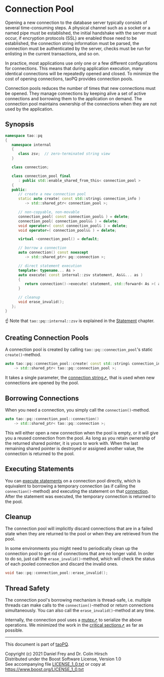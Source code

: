 # Connection Pool

Opening a new connection to the database server typically consists of several time-consuming steps.
A physical channel such as a socket or a named pipe must be established, the initial handshake with the server must occur, if encryption protocols (SSL) are enabled those need to be established, the connection string information must be parsed, the connection must be authenticated by the server, checks must be run for enlisting in the current transactions, and so on.

In practice, most applications use only one or a few different configurations for connections.
This means that during application execution, many identical connections will be repeatedly opened and closed.
To minimize the cost of opening connections, taoPQ provides connection pools.

Connection pools reduces the number of times that new connections must be opened.
They manage connections by keeping alive a set of active connections and borrowing them to the application on demand.
The connection pool maintains ownership of the connections when they are not used by the application.

## Synopsis

```c++
namespace tao::pq
{
   namespace internal
   {
      class zsv;  // zero-terminated string view
   }

   class connection;

   class connection_pool final
      : public std::enable_shared_from_this< connection_pool >
   {
   public:
      // create a new connection pool
      static auto create( const std::string& connection_info )
         -> std::shared_ptr< connection_pool >;

      // non-copyable, non-movable
      connection_pool( const connection_pool& ) = delete;
      connection_pool( connection_pool&& ) = delete;
      void operator=( const connection_pool& ) = delete;
      void operator=( connection_pool&& ) = delete;

      virtual ~connection_pool() = default;

      // borrow a connection
      auto connection() const noexcept
         -> std::shared_ptr< pq::connection >;

      // direct statement execution
      template< typename... As >
      auto execute( const internal::zsv statement, As&&... as )
      {
         return connection()->execute( statement, std::forward< As >( as )... );
      }

      // cleanup
      void erase_invalid();
   };
}
```

:point_up: Note that `tao::pq::internal::zsv` is explained in the [Statement](Statement.md) chapter.

## Creating Connection Pools

A connection pool is created by calling `tao::pq::connection_pool`'s static `create()`-method.

```c++
auto tao::pq::connection_pool::create( const std::string& connection_info )
    -> std::shared_ptr< tao::pq::connection_pool >;
```

It takes a single parameter, the [connection string➚](https://www.postgresql.org/docs/current/libpq-connect.html#LIBPQ-CONNSTRING), that is used when new connections are opened by the pool.

## Borrowing Connections

When you need a connection, you simply call the `connection()`-method.

```c++
auto tao::pq::connection_pool::connection()
    -> std::shared_ptr< tao::pq::connection >;
```

This will either open a new connection when the pool is empty, or it will give you a reused connection from the pool.
As long as you retain ownership of the returned shared pointer, it is yours to work with.
When the last remaining shared pointer is destroyed or assigned another value, the connection is returned to the pool.

## Executing Statements

You can [execute statements](Statement.md) on a connection pool directly, which is equivalent to borrowing a temporary connection (as if calling the `connection()`-method) and executing the statement on that [connection](Connection.md).
After the statement was executed, the temporary connection is returned to the pool.

## Cleanup

The connection pool will implicitly discard connections that are in a failed state when they are returned to the pool or when they are retrieved from the pool.

In some environments you might need to periodically clean up the connection pool to get rid of connections that are no longer valid.
In order to do so, just call the `erase_invalid()`-method, which will check the status of each pooled connection and discard the invalid ones.

```c++
void tao::pq::connection_pool::erase_invalid();
```

## Thread Safety

The connection pool's borrowing mechanism is thread-safe, i.e. multiple threads can make calls to the `connection()`-method or return connections simultaneously.
You can also call the `erase_invalid()`-method at any time.

Internally, the connection pool uses a [mutex➚](https://en.cppreference.com/w/cpp/thread/mutex) to serialize the above operations.
We minimized the work in the [critical sections➚](https://en.wikipedia.org/wiki/Critical_section) as far as possible.

---

This document is part of [taoPQ](https://github.com/taocpp/taopq).

Copyright (c) 2021 Daniel Frey and Dr. Colin Hirsch<br>
Distributed under the Boost Software License, Version 1.0<br>
See accompanying file [LICENSE_1_0.txt](../LICENSE_1_0.txt) or copy at https://www.boost.org/LICENSE_1_0.txt
